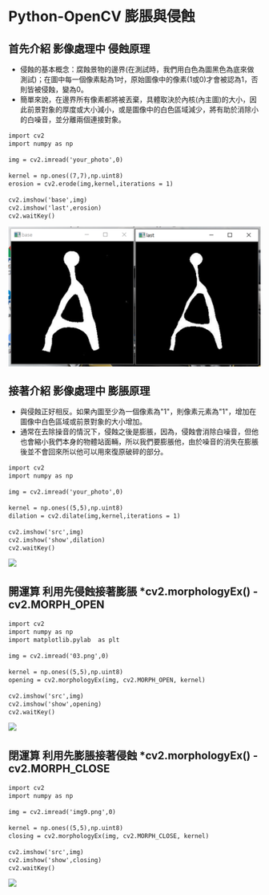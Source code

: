# Python-OpenCV 膨脹與侵蝕
## 首先介紹 影像處理中 侵蝕原理
* 侵蝕的基本概念：腐蝕景物的邊界(在測試時，我們用白色為圖黑色為底來做測試)；在圖中每一個像素點為1吋，原始圖像中的像素(1或0)才會被認為1，否則皆被侵蝕，變為0。  
* 簡單來說，在邊界所有像素都將被丟棄，具體取決於內核(內主圖)的大小，因此前景對象的厚度或大小減小，或是圖像中的白色區域減少，將有助於消除小的白噪音，並分離兩個連接對象。
```
import cv2
import numpy as np

img = cv2.imread('your_photo',0)

kernel = np.ones((7,7),np.uint8)
erosion = cv2.erode(img,kernel,iterations = 1)

cv2.imshow('base',img)
cv2.imshow('last',erosion)
cv2.waitKey()
```
![](https://github.com/sheng19960125/Python--/blob/master/01.PNG)  
  
## 接著介紹 影像處理中 膨脹原理
* 與侵蝕正好相反。如果內圖至少為一個像素為"1"，則像素元素為"1"，增加在圖像中白色區域或前景對象的大小增加。  
* 通常在去除操音的情況下，侵蝕之後是膨脹，因為，侵蝕會消除白噪音，但他也會縮小我們本身的物體站面輛，所以我們要膨脹他，由於噪音的消失在膨脹後並不會回來所以他可以用來復原破碎的部分。
```
import cv2
import numpy as np

img = cv2.imread('your_photo',0)

kernel = np.ones((5,5),np.uint8)
dilation = cv2.dilate(img,kernel,iterations = 1)

cv2.imshow('src',img)
cv2.imshow('show',dilation)
cv2.waitKey()
```
![](https://github.com/sheng19960125/Python--/edit/master/02.PNG)  
  
## 開運算 利用先侵蝕接著膨脹 *cv2.morphologyEx() - cv2.MORPH_OPEN
```
import cv2
import numpy as np
import matplotlib.pylab  as plt

img = cv2.imread('03.png',0)

kernel = np.ones((5,5),np.uint8)
opening = cv2.morphologyEx(img, cv2.MORPH_OPEN, kernel)

cv2.imshow('src',img)
cv2.imshow('show',opening)
cv2.waitKey()
```
![](https://github.com/sheng19960125/Python--/edit/master/03.PNG)  
  
## 閉運算 利用先膨脹接著侵蝕 *cv2.morphologyEx() - cv2.MORPH_CLOSE
```
import cv2
import numpy as np

img = cv2.imread('img9.png',0)

kernel = np.ones((5,5),np.uint8)
closing = cv2.morphologyEx(img, cv2.MORPH_CLOSE, kernel)

cv2.imshow('src',img)
cv2.imshow('show',closing)
cv2.waitKey()
```
![](https://github.com/sheng19960125/Python--/edit/master/04.PNG)  
  
